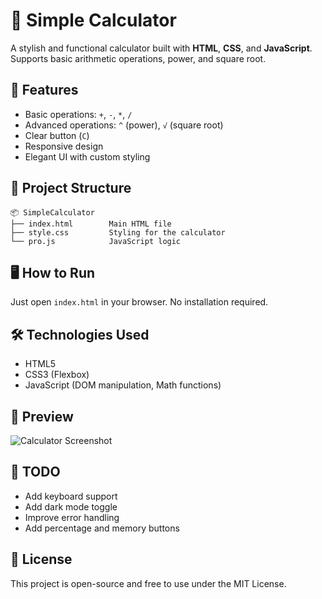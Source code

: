 # 🧮 Simple Calculator

A stylish and functional calculator built with **HTML**, **CSS**, and **JavaScript**.  
Supports basic arithmetic operations, power, and square root.

## 🚀 Features
- Basic operations: `+`, `-`, `*`, `/`
- Advanced operations: `^` (power), `√` (square root)
- Clear button (`C`)
- Responsive design
- Elegant UI with custom styling

## 📁 Project Structure
```
📦 SimpleCalculator
├── index.html        Main HTML file
├── style.css         Styling for the calculator
└── pro.js            JavaScript logic
```
## 🖥️ How to Run
Just open `index.html` in your browser. No installation required.

## 🛠️ Technologies Used
- HTML5
- CSS3 (Flexbox)
- JavaScript (DOM manipulation, Math functions)

## 📸 Preview
![Calculator Screenshot](https://your-image-link.com) <!-- optional if you upload a screenshot -->

## 📌 TODO
- Add keyboard support
- Add dark mode toggle
- Improve error handling
- Add percentage and memory buttons

## 📄 License
This project is open-source and free to use under the MIT License.
